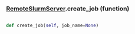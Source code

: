 ### [RemoteSlurmServer](RemoteSlurmServer.md).create_job (function)


```py

def create_job(self, job_name=None)

```



        

